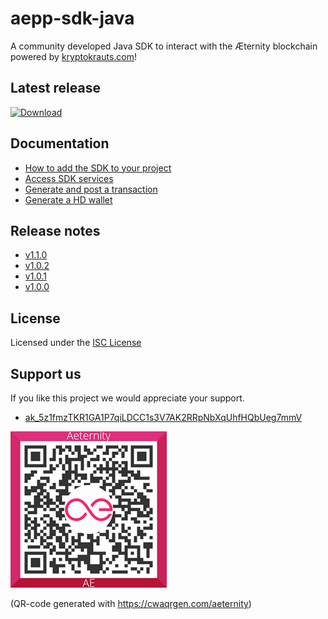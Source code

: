 # aepp-sdk-java
A community developed Java SDK to interact with the Æternity blockchain powered by [kryptokrauts.com](https://kryptokrauts.com)!

## Latest release
 [ ![Download](https://api.bintray.com/packages/kryptokrauts/maven/aepp-sdk-java/images/download.svg) ](https://bintray.com/kryptokrauts/maven/aepp-sdk-java/_latestVersion)

## Documentation

- [How to add the SDK to your project](../../wiki#how-to-add-the-sdk-to-your-project)
- [Access SDK services](../../wiki/Documentation#access-sdk-services)
- [Generate and post a transaction](../../wiki/Documentation#generate-and-post-a-transaction)
- [Generate a HD wallet](../../wiki/Documentation#generate-a-hd-wallet)

## Release notes

- [v1.1.0](docs/release-notes/RELEASE-NOTES-1.1.0.md)
- [v1.0.2](docs/release-notes/RELEASE-NOTES-1.0.2.md)
- [v1.0.1](docs/release-notes/RELEASE-NOTES-1.0.1.md)
- [v1.0.0](docs/release-notes/RELEASE-NOTES-1.0.0.md)

## License

Licensed under the [ISC License](LICENSE)

## Support us

If you like this project we would appreciate your support.

- [ak_5z1fmzTKR1GA1P7qiLDCC1s3V7AK2RRpNbXqUhfHQbUeg7mmV](https://explorer.aepps.com/#/account/ak_5z1fmzTKR1GA1P7qiLDCC1s3V7AK2RRpNbXqUhfHQbUeg7mmV)

![ak_5z1fmzTKR1GA1P7qiLDCC1s3V7AK2RRpNbXqUhfHQbUeg7mmV](donations.png)

(QR-code generated with https://cwaqrgen.com/aeternity)